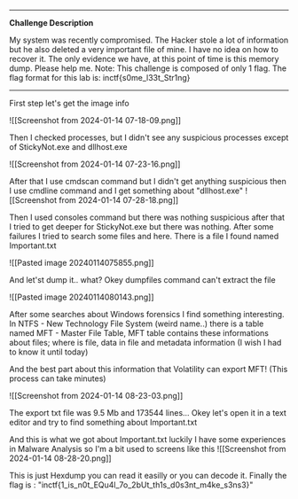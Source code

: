 
----------------------------------

**Challenge Description**

My system was recently compromised. The Hacker stole a lot of information but he also deleted a very important file of mine. I have no idea on how to recover it. The only evidence we have, at this point of time is this memory dump. Please help me.
Note: This challenge is composed of only 1 flag.
The flag format for this lab is: inctf{s0me_l33t_Str1ng}

-------------------------

First step let's get the image info

![[Screenshot from 2024-01-14 07-18-09.png]]

Then I checked processes, but I didn't see any suspicious processes except of StickyNot.exe and dllhost.exe

![[Screenshot from 2024-01-14 07-23-16.png]]


After that I use cmdscan command but I didn't get anything suspicious then I use cmdline command and I get something about "dllhost.exe"
![[Screenshot from 2024-01-14 07-28-18.png]]

Then I used consoles command but there was nothing suspicious after that I tried to get deeper for StickyNot.exe but there was nothing. After some failures I tried to search some files and here. There is a file I found named Important.txt

![[Pasted image 20240114075855.png]]

And let'st dump it.. what? Okey dumpfiles command can't extract the file 

![[Pasted image 20240114080143.png]]

After some searches about Windows forensics I find something interesting. In NTFS - New Technology File System (weird name..) there is a table named MFT - Master File Table, MFT table contains these informations about files; where is file, data in file and metadata information (I wish I had to know it until today)

And the best part about this information that Volatility can export MFT! (This process can take minutes)

![[Screenshot from 2024-01-14 08-23-03.png]]

The export txt file was 9.5 Mb and 173544 lines... Okey let's open it in a text editor and try to find something about Important.txt

And this is what we got about Important.txt luckily I have some experiences in Malware Analysis so I'm a bit used to screens like this
![[Screenshot from 2024-01-14 08-28-20.png]]

This is just Hexdump you can read it easilly or you can decode it. Finally the flag is : "inctf{1_is_n0t_EQu4l_7o_2bUt_th1s_d0s3nt_m4ke_s3ns3}"